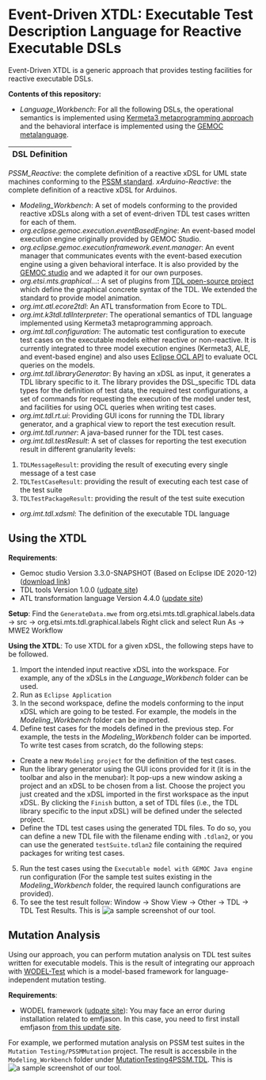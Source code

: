 # Event-Driven XTDL: Executable Test Description Language for Reactive Executable DSLs
Event-Driven XTDL is a generic approach that provides testing facilities for reactive executable DSLs.

**Contents of this repository:**

- *Language_Workbench*: For all the following DSLs, the operational semantics is implemented using [Kermeta3 metaprogramming approach](http://diverse-project.github.io/k3/) and the behavioral interface is implemented using the [GEMOC metalanguage](https://github.com/eclipse/gemoc-studio-modeldebugging/tree/master/framework/execution_framework/plugins/org.eclipse.gemoc.executionframework.behavioralinterface). 

| DSL Definition| 
| ------ |
*PSSM_Reactive*: the complete definition of a reactive xDSL for UML state machines conforming to the [PSSM standard](https://www.omg.org/spec/PSSM/1.0/About-PSSM/).
*xArduino-Reactive*: the complete definition of a reactive xDSL for Arduinos.

- *Modeling_Workbench*: A set of models conforming to the provided reactive xDSLs along with a set of event-driven TDL test cases written for each of them.
- *org.eclipse.gemoc.execution.eventBasedEngine*: An event-based model execution engine originally provided by GEMOC Studio.
- *org.eclipse.gemoc.executionframework.event.manager*: An event manager that communicates events with the event-based execution engine using a given behavioral interface. It is also provided by the [GEMOC studio](https://github.com/eclipse/gemoc-studio-modeldebugging/tree/master/framework/execution_framework/plugins/org.eclipse.gemoc.executionframework.event.manager) and we adapted it for our own purposes.
- *org.etsi.mts.graphical...*: A set of plugins from [TDL open-source project](https://labs.etsi.org/rep/top/ide) which define the graphical concrete syntax of the TDL. We extended the standard to provide model animation.
- *org.imt.atl.ecore2tdl*: An ATL transformation from Ecore to TDL.
- *org.imt.k3tdl.tdlInterpreter*: The operational semantics of TDL language implemented using Kermeta3 metaprogramming approach.
- *org.imt.tdl.configuration*: The automatic test configuration to execute test cases on the executable models either reactive or non-reactive. It is currently integrated to three model execution engines (Kermeta3, ALE, and event-based engine) and also uses [Eclipse OCL API](https://download.eclipse.org/ocl/javadoc/6.4.0/) to evaluate OCL queries on the models.
- *org.imt.tdl.libraryGenerator*: By having an xDSL as input, it generates a TDL library specific to it. The library provides the DSL_specific TDL data types for the definition of test data, the required test configurations, a set of commands for requesting the execution of the model under test, and facilities for using OCL queries when writing test cases.
- *org.imt.tdl.rt.ui*: Providing GUI icons for running the TDL library generator, and a graphical view to report the test execution result.
- *org.imt.tdl.runner*: A java-based runner for the TDL test cases.
- *org.imt.tdl.testResult*: A set of classes for reporting the test execution result in different granularity levels:
1. `TDLMessageResult`: providing the result of executing every single message of a test case
2. `TDLTestCaseResult`: providing the result of executing each test case of the test suite
3. `TDLTestPackageResult`: providing the result of the test suite execution
- *org.imt.tdl.xdsml*: The definition of the executable TDL language

## Using the XTDL
**Requirements**: 
- Gemoc studio Version 3.3.0-SNAPSHOT (Based on Eclipse IDE 2020-12) ([download link](https://download.eclipse.org/gemoc/packages/nightly/gemoc_studio-win32.win32.x86_64.zip))
- TDL tools Version 1.0.0 ([udpate site](https://tdl.etsi.org/eclipse/latest/))
- ATL transformation language Version 4.4.0 ([update site](http://download.eclipse.org/mmt/atl/updates/releases/4.4.0))

**Setup**: 
Find the `GenerateData.mwe` from org.etsi.mts.tdl.graphical.labels.data -> src -> org.etsi.mts.tdl.graphical.labels
Right click and select Run As -> MWE2 Workflow

**Using the XTDL**: 
To use XTDL for a given xDSL, the following steps have to be followed.
1. Import the intended input reactive xDSL into the workspace. For example, any of the xDSLs in the *Language_Workbench* folder can be used.
2. Run as `Eclipse Application`
3. In the second workspace, define the models conforming to the input xDSL which are going to be tested. For example, the models in the *Modeling_Workbench* folder can be imported.
4. Define test cases for the models defined in the previous step. For example, the tests in the *Modeling_Workbench* folder can be imported. 
To write test cases from scratch, do the following steps:
- Create a new `Modeling project` for the definition of the test cases.
- Run the library generator using the GUI icons provided for it (it is in the toolbar and also in the menubar): It pop-ups a new window asking a project and an xDSL to be chosen from a list. Choose the project you just created and the xDSL imported in the first workspace as the input xDSL. By clicking the `Finish` button, a set of TDL files (i.e., the TDL library specific to the input xDSL) will be defined under the selected project.
- Define the TDL test cases using the generated TDL files. To do so, you can define a new TDL file with the filename ending with `.tdlan2`, or you can use the generated `testSuite.tdlan2` file containing the required packages for writing test cases.
5. Run the test cases using the `Executable model with GEMOC Java engine` run configuration (For the sample test suites existing in the *Modeling_Workbench* folder, the required launch configurations are provided).
6. To see the test result follow: Window -> Show View -> Other -> TDL -> TDL Test Results. This is ![a sample screenshot of our tool](https://gitlab.univ-nantes.fr/naomod/faezeh-public/xtdl/-/blob/xTDL_EventManager/testResult.PNG).

## Mutation Analysis
Using our approach, you can perform mutation analysis on TDL test suites written for executable models.
This is the result of integrating our approach with [WODEL-Test](https://link.springer.com/article/10.1007/s10270-020-00827-0) which is a model-based framework for language-independent mutation testing. 

**Requirements**:
- WODEL framework ([udpate site](http://gomezabajo.github.io/Wodel/update-site)): You may face an error during installation related to emfjason. In this case, you need to first install emfjason [from this update site](http://ghillairet.github.io/p2/).

For example, we performed mutation analysis on PSSM test suites in the `Mutation Testing/PSSMMutation` project.
The result is accessbile in the `Modeling_Workbench` folder under [MutationTesting4PSSM.TDL](https://gitlab.univ-nantes.fr/naomod/faezeh-public/xtdl/-/tree/xTDL_EventManager/Modeling_Workbench/MutationTesting4PSSM.TDL).
This is ![a sample screenshot of our tool](https://gitlab.univ-nantes.fr/naomod/faezeh-public/xtdl/-/blob/xTDL_EventManager/mutation.PNG).

